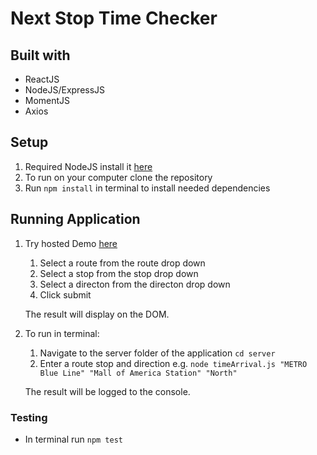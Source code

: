 # Next Stop Time Checker

## Built with
- ReactJS
- NodeJS/ExpressJS
- MomentJS
- Axios


## Setup

1. Required NodeJS install it [here](https://nodejs.org/en/download/)
2. To run on your computer clone the repository
3. Run ```npm install``` in terminal to install needed dependencies

## Running Application

1. Try hosted Demo [here](https://next-stop-time-checker.herokuapp.com/)
    1. Select a route from the route drop down
    2. Select a stop from the stop drop down
    3. Select a directon from the directon drop down
    4. Click submit

    The result will display on the DOM.

2. To run in terminal:
    1. Navigate to the server folder of the application ```cd server``` 
    2. Enter a route stop and direction e.g. 
    ```node timeArrival.js "METRO Blue Line" "Mall of America Station" "North"```

    The result will be logged to the console.

### Testing

- In terminal run ```npm test```